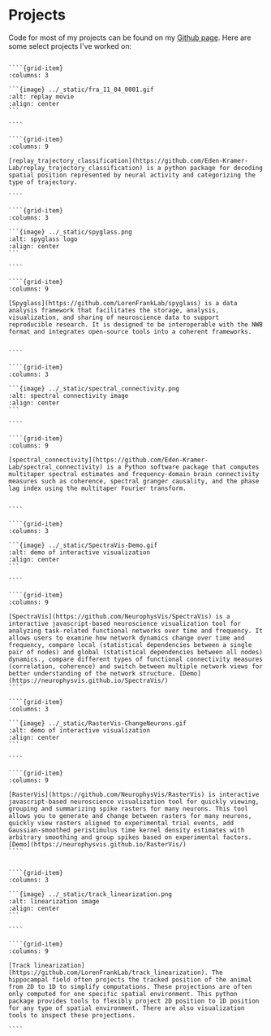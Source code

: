 # Projects

Code for most of my projects can be found on my [Github page](https://github.com/edeno). Here are some select projects I've worked on:

`````{grid} 2

````{grid-item}
:columns: 3

```{image} ../_static/fra_11_04_0001.gif
:alt: replay movie
:align: center
```

````

````{grid-item}
:columns: 9

[replay_trajectory_classification](https://github.com/Eden-Kramer-Lab/replay_trajectory_classification) is a python package for decoding spatial position represented by neural activity and categorizing the type of trajectory.

````

````{grid-item}
:columns: 3

```{image} ../_static/spyglass.png
:alt: spyglass logo
:align: center
```

````

````{grid-item}
:columns: 9

[Spyglass](https://github.com/LorenFrankLab/spyglass) is a data analysis framework that facilitates the storage, analysis, visualization, and sharing of neuroscience data to support reproducible research. It is designed to be interoperable with the NWB format and integrates open-source tools into a coherent frameworks.


````

````{grid-item}
:columns: 3

```{image} ../_static/spectral_connectivity.png
:alt: spectral connectivity image
:align: center
```

````

````{grid-item}
:columns: 9

[spectral_connectivity](https://github.com/Eden-Kramer-Lab/spectral_connectivity) is a Python software package that computes multitaper spectral estimates and frequency-domain brain connectivity measures such as coherence, spectral granger causality, and the phase lag index using the multitaper Fourier transform.


````

````{grid-item}
:columns: 3

```{image} ../_static/SpectraVis-Demo.gif
:alt: demo of interactive visualization
:align: center
```

````

````{grid-item}
:columns: 9

[SpectraVis](https://github.com/NeurophysVis/SpectraVis) is a interactive javascript-based neuroscience visualization tool for analyzing task-related functional networks over time and frequency. It allows users to examine how network dynamics change over time and frequency, compare local (statistical dependencies between a single pair of nodes) and global (statistical dependencies between all nodes) dynamics., compare different types of functional connectivity measures (correlation, coherence) and switch between multiple network views for better understanding of the network structure. [Demo](https://neurophysvis.github.io/SpectraVis/)
````

````{grid-item}
:columns: 3

```{image} ../_static/RasterVis-ChangeNeurons.gif
:alt: demo of interactive visualization
:align: center
```

````

````{grid-item}
:columns: 9

[RasterVis](https://github.com/NeurophysVis/RasterVis) is interactive javascript-based neuroscience visualization tool for quickly viewing, grouping and summarizing spike rasters for many neurons. This tool allows you to generate and change between rasters for many neurons, quickly view rasters aligned to experimental trial events, add Gaussian-smoothed peristimulus time kernel density estimates with arbitrary smoothing and group spikes based on experimental factors. [Demo](https://neurophysvis.github.io/RasterVis/)
````


````{grid-item}
:columns: 3

```{image} ../_static/track_linearization.png
:alt: linearization image
:align: center
```

````

````{grid-item}
:columns: 9

[Track linearization](https://github.com/LorenFrankLab/track_linearization). The hippocampal field often projects the tracked position of the animal from 2D to 1D to simplify computations. These projections are often only computed for one specific spatial environment. This python package provides tools to flexibly project 2D position to 1D position for any type of spatial environment. There are also visualization tools to inspect these projections.

````

`````

